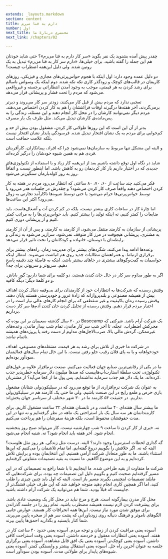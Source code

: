 ```yaml
---

extends: _layouts.markdown
section: content
title: دارم به فنا می‌رم
number: اول
next_title: مختصری دربارهٔ ما
next_link: /chapters/02

---
```


چقدر پیش آمده بشنوید یک نفر بگوید «سر کار دارم به فنا می‌رم»؟ حتی شاید خودتان هم این جمله را گفته باشید. برای خیلی‌ها، «دارم سر کار به فنا می‌رم» تبدیل به یک روتین شده. ولی دلیل این‌همه اضطراب چیست؟

دو دلیل عمده وجود دارد: اول اینکه با هجوم حواس‌پرتی‌های مجازی و فیزیکی، روزهای کاریمان در قالب‌های کوچک و زودگذر کاری تکه تکه شده. دوم اینکه یک وسواس ناسالم برای رشد کردن به هر قیمتی، موجب به وجود آمدن انتظاراتی برجسته و غیرواقعی می‌شود که مردم را تحت فشار و پریشانی قرار می‌دهد.

تعجبی ندارد که مردم بیش از قبل کار می‌کنند، زودتر سر کار می‌روند و دیرتر برمی‌گردند، آخر هفته‌ها درگیرند اوقات فراغتشان را هم به کار کردن اختصاص می‌دهند. مردم دیگر نمی‌توانند کارشان را در محل کار انجام دهند و این مسئله، زندگی را به پس‌مانده‌ی کارشان تبدیل می‌کند. مثل ظرف یک بار مصرف.

بدتر از آن این است که این روزها طولانی کار کردن، مشغول بودن بیش از حد و کم‌خوابی برای مردم به یک نشان افتخار تبدیل شده. فرسودگی پایدار نشان افتخار نیست بلکه علامت حماقت است.

و البته این مشکل تنها مربوط به سازمان‌ها نمی‌شود چرا که افراد، پیمانکاران، کارآفرینان فردی هم به همین شیوه خودشان را درگیر کرده‌اند.

شاید در نگاه اول توقع داشته باشیم بعد از این‌همه کار زیاد و با استفاده از تکنولوژی‌های جدیدی که در اختیار داریم بار کار کردنمان رو به کاهش باشد. اما اینطور نیست و اتفاقاً روز به روز کوله‌بارمان سنگین‌تر می‌شود.

فکر می‌کنید چند ساعت از ۶۰، ۷۰، ۸۰ ساعتی که انتظار می‌رود مردم در هفته به کار کردن اختصاص دهند واقعاً صرف کار کردن می‌شود؟ و چقدرش در جلسات هدر می‌رود یا توسط حواس‌پرتی‌ها حرام می‌شود یا حتی توسط شیوه‌ها ناکارآمد تجارتی به زوال می‌رود؟ اکثر این ساعت‌ها.

اما چارهٔ کار در ساعات کاری بیشتر نیست، بلکه در کم کردن آت و آشغال‌هاست. باید ضایعات را کمتر کنیم، نه اینکه تولید را بیشتر کنیم. باید حواس‌پرتی‌ها را به مراتب کمتر کنیم و از پریشانی دوری کنیم.

پریشانی از سازمان به کارمند منتقل می‌شود، از کارمند به کارمند، و پس از آن از کارمند به مشتری. پریشانی هیچوقت در مرز کار متوقف نمی‌شود. سرازیر می‌شود به زندگی و رابطه‌تان با دوستان، خانواده و کودکانتان را تحت تاثیر قرار می‌دهد.

وعده‌ها ادامه پیدا می‌کنند. شگردهای بیشتر برای مدیریت زمان. راه‌های بیشتر برای برقراری ارتباط. و همراهشان مطالبات جدید روی هم انباشت می‌شوند. انتظار اینکه حواسمان به گفت‌وگوهای بیشتری در جاهای بیشتر باشد، اینکه به فاصلهٔ چند دقیقه پاسخ دهیم. سریع‌تر و سریع‌تر. برای چه؟

اگر به طور مداوم سر کار در حال جان کندن هستید، دو کلمه برای شما داریم: گور باباش. و دو کلمهٔ دیگر: دیگه کافیه.

وقتش رسیده که شرکت‌ها به انتظارات خود از کارمندان برای بی‌وقفه دنبال کردن اهداف بیش از همیشه مصنوعی و بلندپروازانه که زادهٔ غرور و خودپرستی هستند پایان دهند. وقتش رسیده زمان باکیفیت و غیر منقطعی که برای انجام کارهای عالی نیاز است را در اختیار مردم قرار دهیم. وقتش رسیده از تجلیل کردن جان کندن آدم‌ها سر کار دست برداریم.

در ۲۰ سال گذشته سعیمان بر این بوده که Basecamp یک شرکت آرام باشد. شرکتی که محرکش اضطراب، عجله، تا آخر شب سر کار ماندن، تمام شب بیدار ماندن، وعده‌های غیرممکن، گردش مالی بالا، ضرب‌الاجل‌های مداوم از دست رفته یا پروژه‌های همیشه ناتمام نباشد.

در شرکت ما خبری از تلاش برای رشد به هر قیمت، مشغله‌های مصنوعی، اهداف خودخواهانه و پا به پای فلان رقیب جلو رفتن نیست. با این حال تمام سال‌های فعالیتمان سودآور بوده‌ایم.

ما در یکی از رقابتی‌ترین صنایع جهان فعالیت می‌کنیم. صنعت نرم‌افزار علاوه بر غول‌های تکنولوژی، تحت سلطهٔ استارت‌آپ‌هاییست که صدها میلیون دلار سرمایه خطرپذیر جذب کرده‌اند. ما یک دلار هم جذب سرمایه نداشته‌ایم. پس پول ما از کجا می‌آید؟ از مشتریان.

به عنوان یک شرکت نرم‌افزاری از ما توقع می‌رود که در سیلیکون‌ولی شتابان مشغول بازی حرص و طمع رایج در این صنعت باشیم. ولی ما حتی یک کارمند هم در سیلیکون‌ولی نداریم. در حقیقت ۵۴ کارمند ما در ۳۰ شهر مختلف از سرتاسر جهان پخش‌اند.

ما بیشتر سال هفته‌ای ۴۰ ساعت، و در تابستان هفته‌ای ۳۲ ساعت مشغول کاریم. برای کارمندانمان هر سه سال یک بار استراحتی یک ماهه در نظر گرفته‌ایم و نه تنها در این مدت حقوقشان محفوظ است، بلکه هزینهٔ سفرشان را هم پرداخت می‌کنیم.

نه، خبری از کار کردن تا ساعت ۹ شب چهارشنبه نیست. کار می‌تواند صبح روز پنجشنبه انجام شود. آخر هفته باید انجام شود؟ نه. شنبه انجام می‌شود.

گه گداری لحظات استرس‌زا وجود دارند؟‌ البته. درست مثل زندگی. هر روز مثل هلوست؟ البته که نه. اگر خلافش را بگوییم دروغ گفته‌ایم. اما تمام تلاشمان را می‌کنیم که این‌ها استثناء باشند. ما به طور متعادل شرکت آرامی هستیم. این انتخابمان بوده و برایش تلاش کرده‌ایم و به این موضوع آگاهیم. ما نسبت به بقیه تصمیمات متفاوتی گرفته‌ایم.

شرکت ما متفاوت از بقیه طراحی شده. ما اینجاییم تا با شما راجع به تصمیماتی که در این مسیر گرفته‌ایم صحبت کنیم و بگوییم دلیل این تصمیمات چه بوده. برای شرکت‌هایی که مایلند تصمیمات اینچنینی بگیرند مسیر باز است. البته که اول باید چنین چیزی را طلب کنید، اما اگر همچین کاری انجام دهید متوجه خواهید شد که این طرف خیلی قشنگ‌تر از جاییست که قبلاً بودید. شما هم می‌توانید یک شرکت آرام داشته باشید.

محل کار مدرن بیمارگونه است. هرج و مرج نباید در محل کار یک وضعیت عادی باشد. برای پیشرفت کردن لازم نیست همیشه مضطرب باشید. تمام روز را در جلسه گذراندن برای موفق شدن مورد نیاز نیست. این‌ها همه انحرافات کار هستند. عوارض جانبی الگوهای ناموثر و فرهنگ دنباله روی زودباورانی که پشت سر هم از صخره پایین می‌پرند. شما کنار بایستید و بگذارید احمق‌ها پایین بپرند.

آسوده یعنی مراقبت کردن از زمان و توجه مردم.
آسوده یعنی حدود ۴۰ ساعت کار در هفته.
آسوده یعنی انتظارات معقول و خردمند داشتن.
آسوده یعنی وقت استراحت کافی داشتن.
آسوده یعنی کوچک‌تر.
آسوده یعنی یک افق قابل مشاهده.
آسوده یعنی برگزاری جلسه به عنوان آخرین راه حل.
آسوده یعنی استقلال بیشتر و وابستگی کمتر.
آسوده یعنی شیوه‌های پایدار برای طولانی مدت.
آسوده بودن سودآور است.